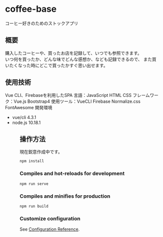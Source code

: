 # coffee-base
コーヒー好きのためのストックアプリ

## 概要
購入したコーヒーや、買ったお店を記録して、いつでも参照できます。<br>
いつ何を買ったか、どんな味でどんな感想か、なども記録できるので、
また買いたくなった時にどこで買ったかすぐ思い出せます。

## 使用技術
Vue CLI、Firebaseを利用したSPA
言語：JavaScript HTML CSS
フレームワーク：Vue.js Bootstrap4 
使用ツール：VueCLI Firebase Normalize.css FontAwesome
開発環境
<ul>
 <li>vue/cli 4.3.1</li>
 <li>node.js 10.18.1</li>
<ul>

## 操作方法

現在鋭意作成中です。
```
npm install
```

### Compiles and hot-reloads for development
```
npm run serve
```

### Compiles and minifies for production
```
npm run build
```

### Customize configuration
See [Configuration Reference](https://cli.vuejs.org/config/).
